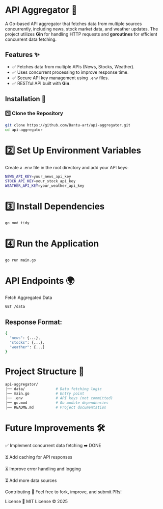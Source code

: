 # API Aggregator 🚀  

A Go-based API aggregator that fetches data from multiple sources concurrently, including news, stock market data, and weather updates. The project utilizes **Gin** for handling HTTP requests and **goroutines** for efficient concurrent data fetching.

## Features ✨  

- ✅ Fetches data from multiple APIs (News, Stocks, Weather).  
- ✅ Uses concurrent processing to improve response time.  
- ✅ Secure API key management using `.env` files.  
- ✅ RESTful API built with **Gin**.  

## Installation 🔧  

### 1️⃣ Clone the Repository  
```sh
git clone https://github.com/Bantu-art/api-aggregator.git
cd api-aggregator
```
# 2️⃣ Set Up Environment Variables
Create a .env file in the root directory and add your API keys:

```sh
NEWS_API_KEY=your_news_api_key
STOCK_API_KEY=your_stock_api_key
WEATHER_API_KEY=your_weather_api_key
```

# 3️⃣ Install Dependencies
```sh
go mod tidy
```

# 4️⃣ Run the Application
```sh
go run main.go
```

# API Endpoints 🌍
Fetch Aggregated Data
```sh
GET /data
```

## Response Format:

```sh
{
  "news": {...},
  "stocks": {...},
  "weather": {...}
}
```

# Project Structure 📂
```sh
api-aggregator/
│── data/              # Data fetching logic
│── main.go            # Entry point
│── .env               # API keys (not committed)
│── go.mod             # Go module dependencies
│── README.md          # Project documentation
```

# Future Improvements 🛠️
✅ Implement concurrent data fetching ➡️ DONE

⏳ Add caching for API responses

⏳ Improve error handling and logging

⏳ Add more data sources

Contributing 🤝
Feel free to fork, improve, and submit PRs!

License 📜
MIT License © 2025